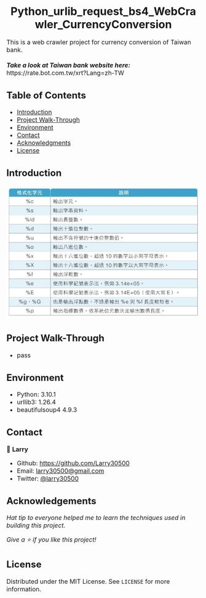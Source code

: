 
<h1 align="center">
  <br>
  Python_urlib_request_bs4_WebCrawler_CurrencyConversion
</h1>

<p><font size="3">
  This is a web crawler project for currency conversion of Taiwan bank.
  <br><br> 
  <strong><em>Take a look at Taiwan bank website here:</em></strong>  https://rate.bot.com.tw/xrt?Lang=zh-TW
</p>

## Table of Contents
* [Introduction](#Introduction)
* [Project Walk-Through](#Project-Walk-Through)
* [Environment](#Environment)
* [Contact](#Contact)
* [Acknowledgments](#Acknowledgments)
* [License](#License)

## Introduction
![Test_images](images/test.jpg)

## Project Walk-Through
* pass

## Environment
* Python: 3.10.1
* urllib3: 1.26.4
* beautifulsoup4 4.9.3

## Contact
👤 **Larry**
  * Github: https://github.com/Larry30500
  * Email: larry30500@gmail.com
  * Twitter: [@larry30500](https://twitter.com/larry30500)

## Acknowledgements
*Hat tip to everyone helped me to learn the techniques used in building this project.*
  
*Give a ⭐️ if you like this project!*

## License
Distributed under the MIT License. See `LICENSE` for more information.
